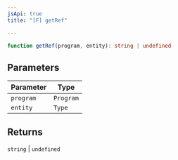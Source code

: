 ```yaml
---
jsApi: true
title: "[F] getRef"

---
```

```ts
function getRef(program, entity): string | undefined
```

## Parameters

| Parameter | Type |
| ------ | ------ |
| `program` | `Program` |
| `entity` | `Type` |

## Returns

`string` \| `undefined`
